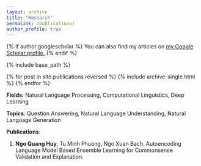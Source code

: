 ```yaml
---
layout: archive
title: "Research"
permalink: /publications/
author_profile: true
---
```


{% if author.googlescholar %}
  You can also find my articles on <u><a href="{{author.googlescholar}}">my Google Scholar profile</a>.</u>
{% endif %}

{% include base_path %}

{% for post in site.publications reversed %}
  {% include archive-single.html %}
{% endfor %}

**Fields:** Natural Language Processing, Computational Linguistics, Deep Learning

**Topics**: Question Answering, Natural Language Understanding, Natural Language Generation

**Publications**:

1. **Ngo Quang Huy**, Tu Minh Phuong, Ngo Xuan Bach. Autoencoding Language Model Based Ensemble Learning for Commonsense Validation and Explanation.  